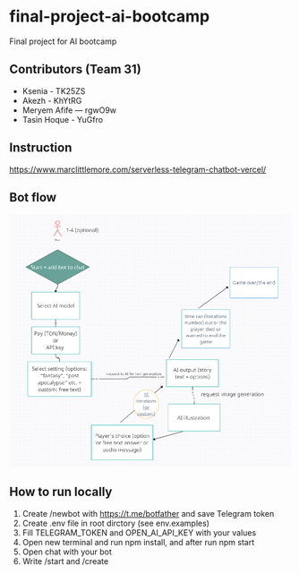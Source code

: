 # final-project-ai-bootcamp
Final project for AI bootcamp 

## Contributors (Team 31)
- Ksenia - TK25ZS 
- Akezh - KhYtRG 
- Meryem Afife — rgwO9w
- Tasin Hoque - YuGfro

## Instruction 
https://www.marclittlemore.com/serverless-telegram-chatbot-vercel/

## Bot flow 
![bot-diagram](https://github.com/ksenia-ekshova/final-project-ai-bootcamp/blob/main/assets/bot-diagram.PNG)

## How to run locally
1. Create /newbot with https://t.me/botfather and save Telegram token
2. Create .env file in root dirctory (see env.examples) 
3. Fill TELEGRAM_TOKEN and OPEN_AI_API_KEY with your values
4. Open new terminal and run npm install, and after run npm start
5. Open chat with your bot
6. Write /start and /create 